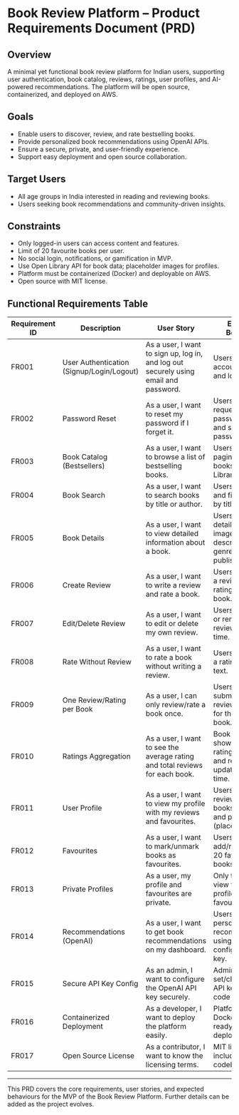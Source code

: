 # Book Review Platform – Product Requirements Document (PRD)

## Overview
A minimal yet functional book review platform for Indian users, supporting user authentication, book catalog, reviews, ratings, user profiles, and AI-powered recommendations. The platform will be open source, containerized, and deployed on AWS.

## Goals
- Enable users to discover, review, and rate bestselling books.
- Provide personalized book recommendations using OpenAI APIs.
- Ensure a secure, private, and user-friendly experience.
- Support easy deployment and open source collaboration.

## Target Users
- All age groups in India interested in reading and reviewing books.
- Users seeking book recommendations and community-driven insights.

## Constraints
- Only logged-in users can access content and features.
- Limit of 20 favourite books per user.
- No social login, notifications, or gamification in MVP.
- Use Open Library API for book data; placeholder images for profiles.
- Platform must be containerized (Docker) and deployable on AWS.
- Open source with MIT license.

## Functional Requirements Table

| Requirement ID | Description | User Story | Expected Behaviour |
|---------------|-------------|------------|--------------------|
| FR001 | User Authentication (Signup/Login/Logout) | As a user, I want to sign up, log in, and log out securely using email and password. | Users can create accounts, log in, and log out. |
| FR002 | Password Reset | As a user, I want to reset my password if I forget it. | Users can request a password reset and set a new password. |
| FR003 | Book Catalog (Bestsellers) | As a user, I want to browse a list of bestselling books. | Users see a paginated list of books from Open Library API. |
| FR004 | Book Search | As a user, I want to search books by title or author. | Users can search and filter books by title/author. |
| FR005 | Book Details | As a user, I want to view detailed information about a book. | Users see book details, cover image, description, genres, and published year. |
| FR006 | Create Review | As a user, I want to write a review and rate a book. | Users can submit a review and rating (1–5) for a book. |
| FR007 | Edit/Delete Review | As a user, I want to edit or delete my own review. | Users can update or remove their reviews at any time. |
| FR008 | Rate Without Review | As a user, I want to rate a book without writing a review. | Users can submit a rating without text. |
| FR009 | One Review/Rating per Book | As a user, I can only review/rate a book once. | Users cannot submit multiple reviews/ratings for the same book. |
| FR010 | Ratings Aggregation | As a user, I want to see the average rating and total reviews for each book. | Book details show average rating (1 decimal) and review count, updated in real time. |
| FR011 | User Profile | As a user, I want to view my profile with my reviews and favourites. | Users see their reviews, favourite books (up to 20), and profile pic (placeholder). |
| FR012 | Favourites | As a user, I want to mark/unmark books as favourites. | Users can add/remove up to 20 favourite books. |
| FR013 | Private Profiles | As a user, my profile and favourites are private. | Only the user can view their own profile and favourites. |
| FR014 | Recommendations (OpenAI) | As a user, I want to get book recommendations on my dashboard. | Users see personalized recommendations using OpenAI API, configurable API key. |
| FR015 | Secure API Key Config | As an admin, I want to configure the OpenAI API key securely. | Admin can set/change the API key without code changes. |
| FR016 | Containerized Deployment | As a developer, I want to deploy the platform easily. | Platform is Dockerized and ready for AWS deployment. |
| FR017 | Open Source License | As a contributor, I want to know the licensing terms. | MIT license is included in the codebase. |

---

This PRD covers the core requirements, user stories, and expected behaviours for the MVP of the Book Review Platform. Further details can be added as the project evolves.
